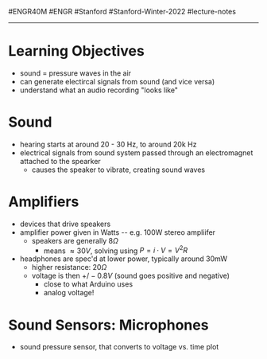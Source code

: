 #ENGR40M #ENGR #Stanford #Stanford-Winter-2022 #lecture-notes 
___
# Learning Objectives
- sound = pressure waves in the air
- can generate electircal signals from sound (and vice versa)
- understand what an audio recording "looks like"

# Sound
- hearing starts at around 20 - 30 Hz, to around 20k Hz
- electrical signals from sound system passed through an electromagnet attached to the spearker
	- causes the speaker to vibrate, creating sound waves

# Amplifiers
- devices that drive speakers
- amplifier power given in Watts -- e.g. 100W stereo ampliifer
	- speakers are generally $8\Omega$
		- means $\approx 30V$, solving using $P=i\cdot V = V^2 R$
- headphones are spec'd at lower power, typically around 30mW
	- higher resistance: $20\Omega$
	- voltage is then $+/- 0.8V$ (sound goes positive and negative)
		- close to what Arduino uses
		- analog voltage!

# Sound Sensors: Microphones
- sound pressure sensor, that converts to voltage vs. time plot
